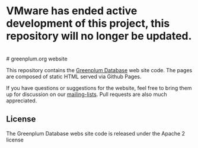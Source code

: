<h1> VMware has ended active development of this project, this repository will no longer be updated.</h1><br># greenplum.org website

This repository contains the [Greenplum Database](http://greenplum.org/) web
site code.  The pages are composed of static HTML served via Github Pages.

If you have questions or suggestions for the website, feel free to bring them
up for discussion on our [mailing-lists](http://greenplum.org/#mailing-lists).
Pull requests are also much appreciated.

## License

The Greenplum Database webs site code is released under the Apache 2 license
